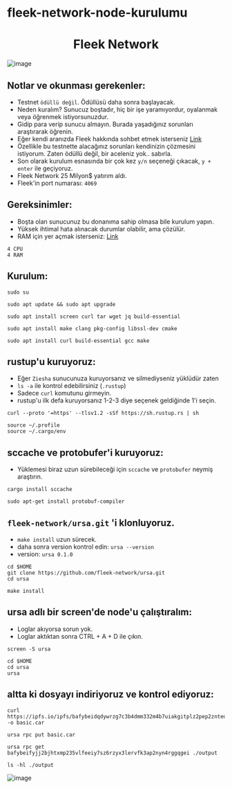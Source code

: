 # fleek-network-node-kurulumu

## <h1 align="center">Fleek Network</h1>
![image](https://user-images.githubusercontent.com/101149671/209468276-05345f01-8643-4a57-8109-77d24ba8f622.png)


## Notlar ve okunması gerekenler:
 
* Testnet `ödüllü değil`. Ödüllüsü daha sonra başlayacak.
* Neden kuralım? Sunucuz boştadır, hiç bir işe yaramıyordur, oyalanmak veya öğrenmek istiyorsunuzdur.
* Gidip para verip sunucu almayın. Burada yaşadığınız sorunları araştırarak öğrenin.
* Eğer kendi aranızda Fleek hakkında sohbet etmek isterseniz [Link](https://t.me/FleekNetworkTurkish)
* Özellikle bu testnette alacağınız sorunları kendinizin çözmesini istiyorum. Zaten ödüllü değil, bir aceleniz yok.. sabırla.
* Son olarak kurulum esnasında bir çok kez `y/n` seçeneği çıkacak, `y + enter` ile geçiyoruz.
* Fleek Network 25 Milyon$ yatırım aldı.
* Fleek'in port numarası: `4069`

## Gereksinimler:

* Boşta olan sunucunuz bu donanıma sahip olmasa bile kurulum yapın.
* Yüksek ihtimal hata alınacak durumlar olabilir, ama çözülür.
* RAM için yer açmak isterseniz: [Link](https://github.com/ruesandora/teritori-testnet)
```
4 CPU 
4 RAM
```

## Kurulum:
```
sudo su
```
```
sudo apt update && sudo apt upgrade
```
```
sudo apt install screen curl tar wget jq build-essential
```
```
sudo apt install make clang pkg-config libssl-dev cmake
```
```
sudo apt install curl build-essential gcc make
```

## rustup'u kuruyoruz:

* Eğer `Ziesha` sunucunuza kuruyorsanız ve silmediyseniz yüklüdür zaten
* `ls -a` ile kontrol edebilirsiniz (`.rustup`)
* Sadece `curl` komutunu girmeyin.
* rustup'u ilk defa kuruyorsanız 1-2-3 diye seçenek geldiğinde 1'i seçin.
```
curl --proto '=https' --tlsv1.2 -sSf https://sh.rustup.rs | sh
```
```
source ~/.profile
source ~/.cargo/env
```

## sccache ve protobufer'i kuruyoruz:

* Yüklemesi biraz uzun sürebileceği için `sccache` ve `protobufer` neymiş araştırın.

```
cargo install sccache
```
```
sudo apt-get install protobuf-compiler
```

## `fleek-network/ursa.git` 'i klonluyoruz.

* `make install` uzun sürecek.
* daha sonra version kontrol edin: `ursa --version`
* version: `ursa 0.1.0`

```
cd $HOME 
git clone https://github.com/fleek-network/ursa.git
cd ursa
```
```
make install
```
## ursa adlı bir screen'de node'u çalıştıralım:

* Loglar akıyorsa sorun yok.
* Loglar aktıktan sonra CTRL + A + D ile çıkın.

```
screen -S ursa
```
```
cd $HOME
cd ursa 
ursa
```

## altta ki dosyayı indiriyoruz ve kontrol ediyoruz:

```
curl https://ipfs.io/ipfs/bafybeidqdywrzg7c3b4dmm332m4b7uiakgitplz2pep2zntederxpj3odi -o basic.car
```
```
ursa rpc put basic.car
```
```
ursa rpc get bafybeifyjj2bjhtxmp235vlfeeiy7sz6rzyx3lervfk3ap2nyn4rggqgei ./output
```
```
ls -hl ./output
```

![image](https://user-images.githubusercontent.com/101149671/209468216-0aa9927c-c28f-4f0d-9423-2cde745a4f63.png)
